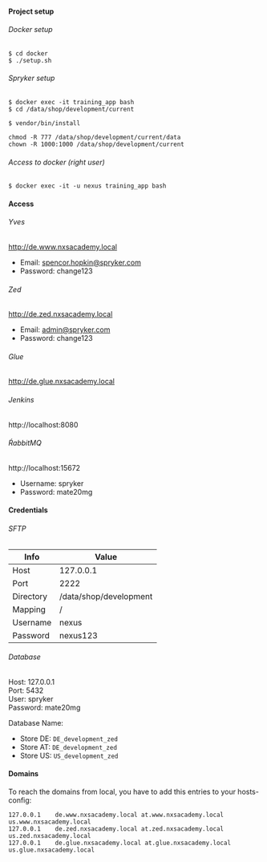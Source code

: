  #### Project setup
 
 ###### Docker setup
 ```
$ cd docker
$ ./setup.sh
 ```

###### Spryker setup
```
$ docker exec -it training_app bash
$ cd /data/shop/development/current

$ vendor/bin/install

chmod -R 777 /data/shop/development/current/data
chown -R 1000:1000 /data/shop/development/current
```

###### Access to docker (right user)

```
$ docker exec -it -u nexus training_app bash
```


#### Access

###### Yves
http://de.www.nxsacademy.local
- Email: spencor.hopkin@spryker.com
- Password: change123

###### Zed
http://de.zed.nxsacademy.local
- Email: admin@spryker.com
- Password: change123

###### Glue
http://de.glue.nxsacademy.local

###### Jenkins
http://localhost:8080  

###### ŔabbitMQ
http://localhost:15672
- Username: spryker
- Password: mate20mg

#### Credentials

###### SFTP

| Info | Value |
| ---- | ----- |
| Host | 127.0.0.1 |
| Port | 2222 |
| Directory | /data/shop/development |
| Mapping | / |
| Username | nexus |
| Password | nexus123 |


###### Database
Host: 127.0.0.1  
Port: 5432  
User: spryker  
Password: mate20mg  

Database Name:  
- Store DE: `DE_development_zed`
- Store AT: `DE_development_zed`
- Store US: `US_development_zed`


#### Domains

To reach the domains from local, you have to add this entries to your hosts-config:

```
127.0.0.1    de.www.nxsacademy.local at.www.nxsacademy.local us.www.nxsacademy.local
127.0.0.1    de.zed.nxsacademy.local at.zed.nxsacademy.local us.zed.nxsacademy.local
127.0.0.1    de.glue.nxsacademy.local at.glue.nxsacademy.local us.glue.nxsacademy.local
```

